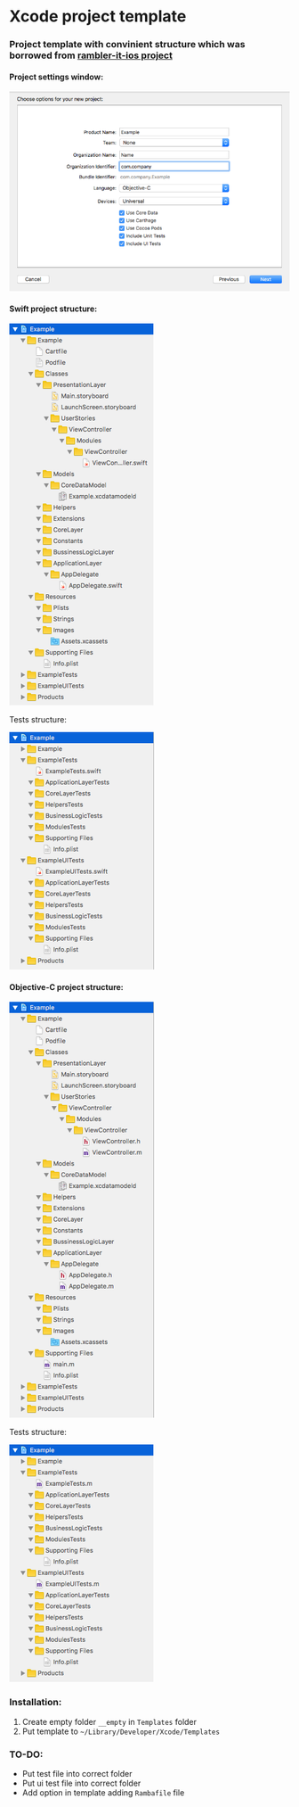 # Xcode project template

### Project template with convinient structure which was borrowed from [rambler-it-ios project](https://github.com/rambler-digital-solutions/rambler-it-ios)

#### Project settings window:
![Project settings window](./images/settingsExample.png)


#### Swift project structure:
![Swift project example](./images/swiftExample.png)

Tests structure:

![Swift tests structure example](./images/swiftTestsExample.png)

#### Objective-C project structure:
![Objc project example](./images/objcExample.png)

Tests structure:

![Objc tests structure example](./images/objcTestsExample.png)

### Installation:
1. Create empty folder `__empty` in `Templates` folder
2. Put template to `~/Library/Developer/Xcode/Templates`

### TO-DO:

* Put test file into correct folder
* Put ui test file into correct folder
* Add option in template adding `Rambafile` file
